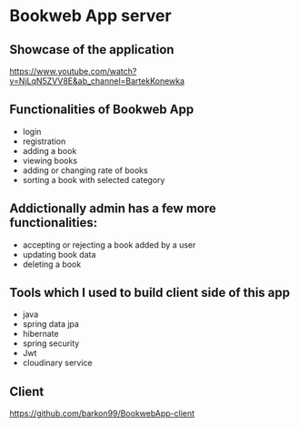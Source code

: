 # Bookweb App server

## Showcase of the application
https://www.youtube.com/watch?v=NjLqN5ZVV8E&ab_channel=BartekKonewka

## Functionalities of Bookweb App
 - login  
 - registration 
 - adding a book 
 - viewing books 
 - adding or changing rate of books 
 - sorting a book with selected category
 
 ## Addictionally admin has a few more functionalities: 
 - accepting or rejecting a book added by a user  
 - updating book data 
 - deleting a book
 
 ## Tools which I used to build client side of this app 
 - java
 - spring data jpa
 - hibernate
 - spring security
 - Jwt
 - cloudinary service
 
 
 ## Client
 https://github.com/barkon99/BookwebApp-client

